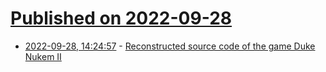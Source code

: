 # [Published on 2022-09-28](index.md)

* [2022-09-28, 14:24:57](https://lobste.rs/s/dmz2o0/reconstructed_source_code_game_duke) - [Reconstructed source code of the game Duke Nukem II](https://github.com/lethal-guitar/Duke2Reconstructed)
